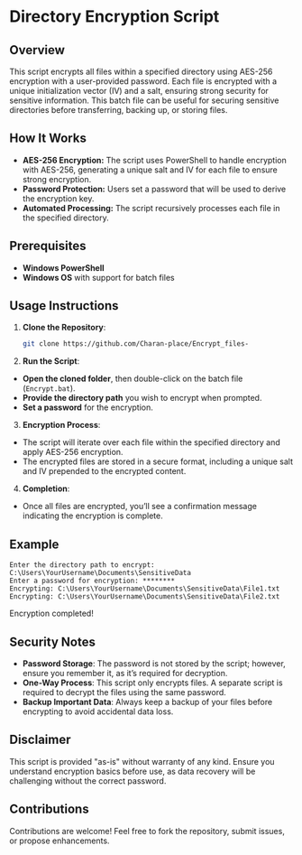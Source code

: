 # Directory Encryption Script

## Overview

This script encrypts all files within a specified directory using AES-256 encryption with a user-provided password. Each file is encrypted with a unique initialization vector (IV) and a salt, ensuring strong security for sensitive information. This batch file can be useful for securing sensitive directories before transferring, backing up, or storing files.

## How It Works

- **AES-256 Encryption:** The script uses PowerShell to handle encryption with AES-256, generating a unique salt and IV for each file to ensure strong encryption.
- **Password Protection:** Users set a password that will be used to derive the encryption key.
- **Automated Processing:** The script recursively processes each file in the specified directory.

## Prerequisites

- **Windows PowerShell**
- **Windows OS** with support for batch files

## Usage Instructions

1. **Clone the Repository**:
   ```bash
   git clone https://github.com/Charan-place/Encrypt_files-
2. **Run the Script**:

-  **Open the cloned folder**, then double-click on the batch file (`Encrypt.bat`).
-  **Provide the directory path** you wish to encrypt when prompted.
-  **Set a password** for the encryption.

3. **Encryption Process**:

- The script will iterate over each file within the specified directory and apply AES-256 encryption.
- The encrypted files are stored in a secure format, including a unique salt and IV prepended to the encrypted content.

4. **Completion**:

- Once all files are encrypted, you’ll see a confirmation message indicating the encryption is complete.

## Example

```plaintext
Enter the directory path to encrypt: C:\Users\YourUsername\Documents\SensitiveData
Enter a password for encryption: ********
Encrypting: C:\Users\YourUsername\Documents\SensitiveData\File1.txt
Encrypting: C:\Users\YourUsername\Documents\SensitiveData\File2.txt
```
Encryption completed!


## Security Notes

- **Password Storage**: The password is not stored by the script; however, ensure you remember it, as it’s required for decryption.
- **One-Way Process**: This script only encrypts files. A separate script is required to decrypt the files using the same password.
- **Backup Important Data**: Always keep a backup of your files before encrypting to avoid accidental data loss.

## Disclaimer

This script is provided "as-is" without warranty of any kind. Ensure you understand encryption basics before use, as data recovery will be challenging without the correct password.


## Contributions

Contributions are welcome! Feel free to fork the repository, submit issues, or propose enhancements.
